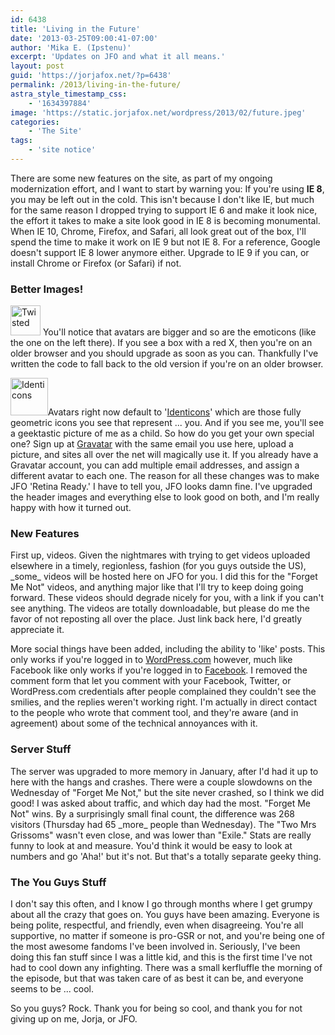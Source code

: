```yaml
---
id: 6438
title: 'Living in the Future'
date: '2013-03-25T09:00:41-07:00'
author: 'Mika E. (Ipstenu)'
excerpt: 'Updates on JFO and what it all means.'
layout: post
guid: 'https://jorjafox.net/?p=6438'
permalink: /2013/living-in-the-future/
astra_style_timestamp_css:
    - '1634397884'
image: 'https://static.jorjafox.net/wordpress/2013/02/future.jpeg'
categories:
    - 'The Site'
tags:
    - 'site notice'
---
```


There are some new features on the site, as part of my ongoing modernization effort, and I want to start by warning you: If you're using **IE 8**, you may be left out in the cold. This isn't because I don't like IE, but much for the same reason I dropped trying to support IE 6 and make it look nice, the effort it takes to make a site look good in IE 8 is becoming monumental. When IE 10, Chrome, Firefox, and Safari, all look great out of the box, I'll spend the time to make it work on IE 9 but not IE 8. For a reference, Google doesn't support IE 8 lower anymore either. Upgrade to IE 9 if you can, or install Chrome or Firefox (or Safari) if not.
<h3>Better Images!</h3>
<img class="alignleft" alt="Twisted" src="https://jorjafox.net/content/images/smilies-svg/icon_twisted.svg" width="48" height="48" /> You'll notice that avatars are bigger and so are the emoticons (like the one on the left there). If you see a box with a red X, then you're on an older browser and you should upgrade as soon as you can. Thankfully I've written the code to fall back to the old version if you're on an older browser.

<img class="alignright  wp-image-6440" alt="Identicons" src="//static.jorjafox.net/wordpress/2013/02/200px-Identicon.svg_.png" width="60" height="60" />Avatars right now default to '<a href="http://en.wikipedia.org/wiki/Identicon">Identicons</a>' which are those fully geometric icons you see that represent ... you. And if you see me, you'll see a geektastic picture of me as a child. So how do you get your own special one? Sign up at <a href="https://gravatar.com/">Gravatar</a> with the same email you use here, upload a picture, and sites all over the net will magically use it. If you already have a Gravatar account, you can add multiple email addresses, and assign a different avatar to each one. The reason for all these changes was to make JFO 'Retina Ready.' I have to tell you, JFO looks damn fine. I've upgraded the header images and everything else to look good on both, and I'm really happy with how it turned out.
<h3>New Features</h3>
First up, videos. Given the nightmares with trying to get videos uploaded elsewhere in a timely, regionless, fashion (for you guys outside the US), _some_ videos will be hosted here on JFO for you. I did this for the "Forget Me Not" videos, and anything major like that I'll try to keep doing going forward. These videos should degrade nicely for you, with a link if you can't see anything. The videos are totally downloadable, but please do me the favor of not reposting all over the place. Just link back here, I'd greatly appreciate it.

More social things have been added, including the ability to 'like' posts. This only works if you're logged in to <a href="http://wordpress.com">WordPress.com</a> however, much like Facebook like only works if you're logged in to <a href="http://facebook.com">Facebook</a>. I removed the comment form that let you comment with your Facebook, Twitter, or WordPress.com credentials after people complained they couldn't see the smilies, and the replies weren't working right. I'm actually in direct contact to the people who wrote that comment tool, and they're aware (and in agreement) about some of the technical annoyances with it.
<h3>Server Stuff</h3>
The server was upgraded to more memory in January, after I'd had it up to here with the hangs and crashes. There were a couple slowdowns on the Wednesday of "Forget Me Not," but the site never crashed, so I think we did good! I was asked about traffic, and which day had the most. "Forget Me Not" wins. By a surprisingly small final count, the difference was 268 visitors (Thursday had 65 _more_ people than Wednesday). The "Two Mrs Grissoms" wasn't even close, and was lower than "Exile." Stats are really funny to look at and measure. You'd think it would be easy to look at numbers and go 'Aha!' but it's not. But that's a totally separate geeky thing.
<h3>The You Guys Stuff</h3>
I don't say this often, and I know I go through months where I get grumpy about all the crazy that goes on. You guys have been amazing. Everyone is being polite, respectful, and friendly, even when disagreeing. You're all supportive, no matter if someone is pro-GSR or not, and you're being one of the most awesome fandoms I've been involved in. Seriously, I've been doing this fan stuff since I was a little kid, and this is the first time I've not had to cool down any infighting. There was a small kerfluffle the morning of the episode, but that was taken care of as best it can be, and everyone seems to be ... cool.

So you guys? Rock. Thank you for being so cool, and thank you for not giving up on me, Jorja, or JFO.
